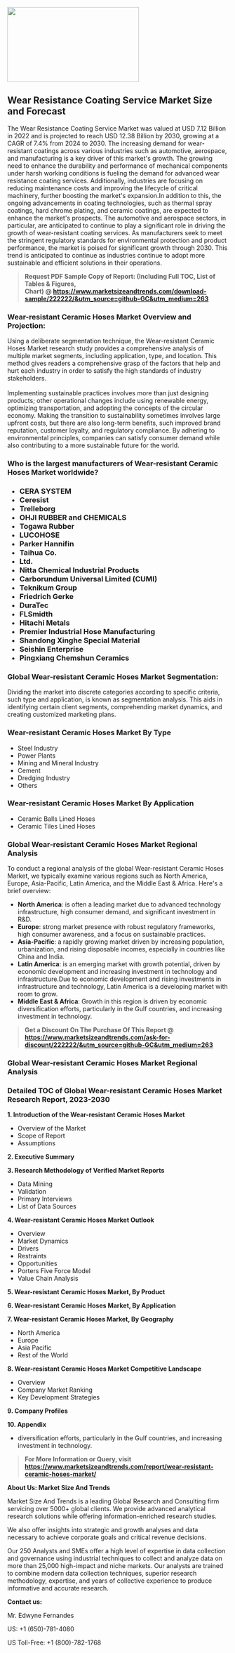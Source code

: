 <p><img class="alignnone size-medium wp-image-20088" src="https://ffe5etoiles.com/wp-content/uploads/2024/12/MST1-300x171.png" alt="" width="300" height="171" /></p><h2>Wear Resistance Coating Service Market Size and Forecast</h2><p>The Wear Resistance Coating Service Market was valued at USD 7.12 Billion in 2022 and is projected to reach USD 12.38 Billion by 2030, growing at a CAGR of 7.4% from 2024 to 2030. The increasing demand for wear-resistant coatings across various industries such as automotive, aerospace, and manufacturing is a key driver of this market's growth. The growing need to enhance the durability and performance of mechanical components under harsh working conditions is fueling the demand for advanced wear resistance coating services. Additionally, industries are focusing on reducing maintenance costs and improving the lifecycle of critical machinery, further boosting the market's expansion.In addition to this, the ongoing advancements in coating technologies, such as thermal spray coatings, hard chrome plating, and ceramic coatings, are expected to enhance the market's prospects. The automotive and aerospace sectors, in particular, are anticipated to continue to play a significant role in driving the growth of wear-resistant coating services. As manufacturers seek to meet the stringent regulatory standards for environmental protection and product performance, the market is poised for significant growth through 2030. This trend is anticipated to continue as industries continue to adopt more sustainable and efficient solutions in their operations.</p></p><blockquote id="" class=""><strong>Request PDF Sample Copy of Report: (Including Full TOC, List of Tables &amp; Figures, Chart)&nbsp;@&nbsp;<strong><a href="https://www.marketsizeandtrends.com/download-sample/222222/&utm_source=github-GC&utm_medium=263" target="_blank">https://www.marketsizeandtrends.com/download-sample/222222/&utm_source=github-GC&utm_medium=263</a></strong></strong></blockquote><h3 id="" class="">Wear-resistant Ceramic Hoses Market&nbsp;Overview and Projection:</h3><p id="" class="">Using a deliberate segmentation technique, the Wear-resistant Ceramic Hoses Market research study provides a comprehensive analysis of multiple market segments, including application, type, and location. This method gives readers a comprehensive grasp of the factors that help and hurt each industry in order to satisfy the high standards of industry stakeholders. <br /> <br />Implementing sustainable practices involves more than just designing products; other operational changes include using renewable energy, optimizing transportation, and adopting the concepts of the circular economy. Making the transition to sustainability sometimes involves large upfront costs, but there are also long-term benefits, such improved brand reputation, customer loyalty, and regulatory compliance. By adhering to environmental principles, companies can satisfy consumer demand while also contributing to a more sustainable future for the world.</p><h3 id="" class="">Who is the largest manufacturers of&nbsp;Wear-resistant Ceramic Hoses Market worldwide?</h3><h3 class=""><p><ul><li>CERA SYSTEM </li><li> Ceresist </li><li> Trelleborg </li><li> OHJI RUBBER and CHEMICALS </li><li> Togawa Rubber </li><li> LUCOHOSE </li><li> Parker Hannifin </li><li> Taihua Co. </li><li> Ltd. </li><li> Nitta Chemical Industrial Products </li><li> Carborundum Universal Limited (CUMI) </li><li> Teknikum Group </li><li> Friedrich Gerke </li><li> DuraTec </li><li> FLSmidth </li><li> Hitachi Metals </li><li> Premier Industrial Hose Manufacturing </li><li> Shandong Xinghe Special Material </li><li> Seishin Enterprise </li><li> Pingxiang Chemshun Ceramics</li></ul></p></h3><h3 id="" class="">Global&nbsp;Wear-resistant Ceramic Hoses Market Segmentation:</h3><p id="" class="">Dividing the market into discrete categories according to specific criteria, such type and application, is known as segmentation analysis. This aids in identifying certain client segments, comprehending market dynamics, and creating customized marketing plans.</p><h3 id="" class="">Wear-resistant Ceramic Hoses Market&nbsp;By Type</h3><p><p><ul><li>Steel Industry</li><li> Power Plants</li><li> Mining and Mineral Industry</li><li> Cement</li><li> Dredging Industry</li><li> Others</p></li></ul></p></p><h3 id="" class="">Wear-resistant Ceramic Hoses Market&nbsp;By Application</h3><p class=""><p><ul><li>Ceramic Balls Lined Hoses</li><li> Ceramic Tiles Lined Hoses</li></ul></p></p><h3 id="" class="">Global Wear-resistant Ceramic Hoses Market Regional Analysis</h3><p id="" class="">To conduct a regional analysis of the global Wear-resistant Ceramic Hoses Market, we typically examine various regions such as North America, Europe, Asia-Pacific, Latin America, and the Middle East &amp; Africa. Here's a brief overview:</p><ul><li><strong>North America</strong>: is often a leading market due to advanced technology infrastructure, high consumer demand, and significant investment in R&amp;D.</li><li><strong>Europe</strong>: strong market presence with robust regulatory frameworks, high consumer awareness, and a focus on sustainable practices.</li><li><strong>Asia-Pacific</strong>: a rapidly growing market driven by increasing population, urbanization, and rising disposable incomes, especially in countries like China and India.</li><li><strong>Latin America</strong>: is an emerging market with growth potential, driven by economic development and increasing investment in technology and infrastructure.Due to economic development and rising investments in infrastructure and technology, Latin America is a developing market with room to grow.</li><li><strong>Middle East &amp; Africa</strong>: Growth in this region is driven by economic diversification efforts, particularly in the Gulf countries, and increasing investment in technology.</li></ul><blockquote id="" class=""><strong>Get a Discount On The Purchase Of This Report @ <strong><a href="https://www.marketsizeandtrends.com/ask-for-discount/222222/&utm_source=github-GC&utm_medium=263" target="_blank">https://www.marketsizeandtrends.com/ask-for-discount/222222/&utm_source=github-GC&utm_medium=263</a></strong></strong></blockquote><h3 id="" class="">Global Wear-resistant Ceramic Hoses Market Regional Analysis</h3><h3 id="" class="">Detailed TOC of Global Wear-resistant Ceramic Hoses Market Research Report, 2023-2030</h3><p id="" class=""><strong>1. Introduction of the Wear-resistant Ceramic Hoses Market</strong></p><ul><li>Overview of the Market</li><li>Scope of Report</li><li>Assumptions</li></ul><p id="" class=""><strong>2. Executive Summary</strong></p><p id="" class=""><strong>3. Research Methodology of Verified Market Reports</strong></p><ul><li>Data Mining</li><li>Validation</li><li>Primary Interviews</li><li>List of Data Sources</li></ul><p id="" class=""><strong>4. Wear-resistant Ceramic Hoses Market Outlook</strong></p><ul><li>Overview</li><li>Market Dynamics</li><li>Drivers</li><li>Restraints</li><li>Opportunities</li><li>Porters Five Force Model</li><li>Value Chain Analysis</li></ul><p id="" class=""><strong>5. Wear-resistant Ceramic Hoses Market, By Product</strong></p><p id="" class=""><strong>6. Wear-resistant Ceramic Hoses Market, By Application</strong></p><p id="" class=""><strong>7. Wear-resistant Ceramic Hoses Market, By Geography</strong></p><ul><li>North America</li><li>Europe</li><li>Asia Pacific</li><li>Rest of the World</li></ul><p id="" class=""><strong>8. Wear-resistant Ceramic Hoses Market Competitive Landscape</strong></p><ul><li>Overview</li><li>Company Market Ranking</li><li>Key Development Strategies</li></ul><p id="" class=""><strong>9. Company Profiles</strong></p><p id="" class=""><strong>10. Appendix</strong></p><ul><li>diversification efforts, particularly in the Gulf countries, and increasing investment in technology.</li></ul><blockquote id="" class=""><strong>For More Information or Query, visit <strong><strong><a href="https://www.marketsizeandtrends.com/report/wear-resistant-ceramic-hoses-market/" target="_blank">https://www.marketsizeandtrends.com/report/wear-resistant-ceramic-hoses-market/</a></strong></strong></strong></blockquote><p id="" class=""><strong>About Us: Market Size And Trends</strong></p><p id="" class="">Market Size And Trends is a leading Global Research and Consulting firm servicing over 5000+ global clients. We provide advanced analytical research solutions while offering information-enriched research studies.</p><p id="" class="">We also offer insights into strategic and growth analyses and data necessary to achieve corporate goals and critical revenue decisions.</p><p id="" class="">Our 250 Analysts and SMEs offer a high level of expertise in data collection and governance using industrial techniques to collect and analyze data on more than 25,000 high-impact and niche markets. Our analysts are trained to combine modern data collection techniques, superior research methodology, expertise, and years of collective experience to produce informative and accurate research.</p><p id="" class=""><strong>Contact us:</strong></p><p id="" class="">Mr. Edwyne Fernandes</p><p id="" class="">US: +1 (650)-781-4080</p><p id="" class="">US Toll-Free: +1 (800)-782-1768</p>
